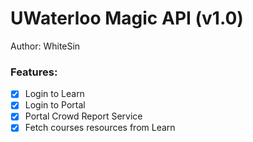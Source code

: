 # UWaterloo Magic API (v1.0)
Author: WhiteSin
### Features:
- [x] Login to Learn
- [x] Login to Portal
- [x] Portal Crowd Report Service
- [x] Fetch courses resources from Learn
